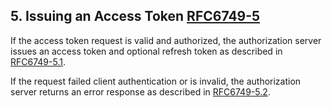 ## 5. Issuing an Access Token [RFC6749-5]

If the access token request is valid and authorized, the
authorization server issues an access token and optional refresh
token as described in [RFC6749-5.1].

If the request failed client authentication or is invalid,
the authorization server returns an error response
as described in [RFC6749-5.2].

[RFC6749-5]: https://datatracker.ietf.org/doc/html/rfc6749#section-5

[RFC6749-5.1]: https://datatracker.ietf.org/doc/html/rfc6749#section-5.1

[RFC6749-5.2]: https://datatracker.ietf.org/doc/html/rfc6749#section-5.2
